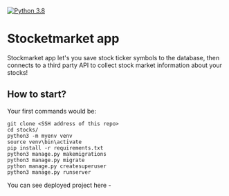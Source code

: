 [![Python 3.8](https://img.shields.io/badge/python-3.8-blue.svg)](https://www.python.org/downloads/release/python-382/)

# Stocketmarket app
Stockmarket app let's you save stock ticker symbols to the database, then connects to a third party API to collect stock market information about your stocks!
## How to start?
Your first commands would be:
```
git clone <SSH address of this repo>
cd stocks/
python3 -m myenv venv
source venv\bin\activate
pip install -r requirements.txt
python3 manage.py makemigrations
python3 manage.py migrate
python manage.py createsuperuser
python3 manage.py runserver
```
You can see deployed project here - 